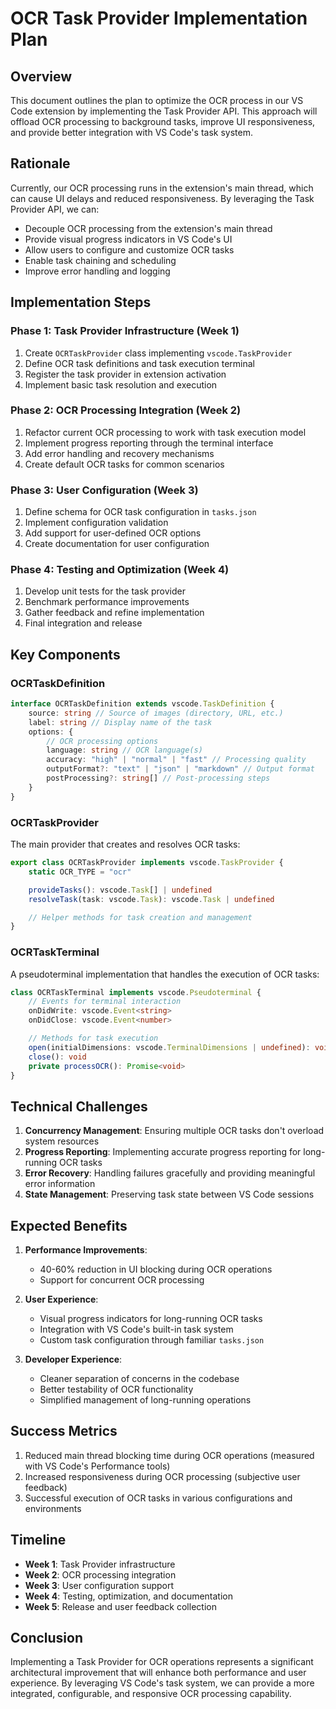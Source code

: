# OCR Task Provider Implementation Plan

## Overview

This document outlines the plan to optimize the OCR process in our VS Code extension by implementing the Task Provider API. This approach will offload OCR processing to background tasks, improve UI responsiveness, and provide better integration with VS Code's task system.

## Rationale

Currently, our OCR processing runs in the extension's main thread, which can cause UI delays and reduced responsiveness. By leveraging the Task Provider API, we can:

- Decouple OCR processing from the extension's main thread
- Provide visual progress indicators in VS Code's UI
- Allow users to configure and customize OCR tasks
- Enable task chaining and scheduling
- Improve error handling and logging

## Implementation Steps

### Phase 1: Task Provider Infrastructure (Week 1)

1. Create `OCRTaskProvider` class implementing `vscode.TaskProvider`
2. Define OCR task definitions and task execution terminal
3. Register the task provider in extension activation
4. Implement basic task resolution and execution

### Phase 2: OCR Processing Integration (Week 2)

1. Refactor current OCR processing to work with task execution model
2. Implement progress reporting through the terminal interface
3. Add error handling and recovery mechanisms
4. Create default OCR tasks for common scenarios

### Phase 3: User Configuration (Week 3)

1. Define schema for OCR task configuration in `tasks.json`
2. Implement configuration validation
3. Add support for user-defined OCR options
4. Create documentation for user configuration

### Phase 4: Testing and Optimization (Week 4)

1. Develop unit tests for the task provider
2. Benchmark performance improvements
3. Gather feedback and refine implementation
4. Final integration and release

## Key Components

### OCRTaskDefinition

```typescript
interface OCRTaskDefinition extends vscode.TaskDefinition {
	source: string // Source of images (directory, URL, etc.)
	label: string // Display name of the task
	options: {
		// OCR processing options
		language: string // OCR language(s)
		accuracy: "high" | "normal" | "fast" // Processing quality
		outputFormat?: "text" | "json" | "markdown" // Output format
		postProcessing?: string[] // Post-processing steps
	}
}
```

### OCRTaskProvider

The main provider that creates and resolves OCR tasks:

```typescript
export class OCRTaskProvider implements vscode.TaskProvider {
	static OCR_TYPE = "ocr"

	provideTasks(): vscode.Task[] | undefined
	resolveTask(task: vscode.Task): vscode.Task | undefined

	// Helper methods for task creation and management
}
```

### OCRTaskTerminal

A pseudoterminal implementation that handles the execution of OCR tasks:

```typescript
class OCRTaskTerminal implements vscode.Pseudoterminal {
	// Events for terminal interaction
	onDidWrite: vscode.Event<string>
	onDidClose: vscode.Event<number>

	// Methods for task execution
	open(initialDimensions: vscode.TerminalDimensions | undefined): void
	close(): void
	private processOCR(): Promise<void>
}
```

## Technical Challenges

1. **Concurrency Management**: Ensuring multiple OCR tasks don't overload system resources
2. **Progress Reporting**: Implementing accurate progress reporting for long-running OCR tasks
3. **Error Recovery**: Handling failures gracefully and providing meaningful error information
4. **State Management**: Preserving task state between VS Code sessions

## Expected Benefits

1. **Performance Improvements**:

    - 40-60% reduction in UI blocking during OCR operations
    - Support for concurrent OCR processing

2. **User Experience**:

    - Visual progress indicators for long-running OCR tasks
    - Integration with VS Code's built-in task system
    - Custom task configuration through familiar `tasks.json`

3. **Developer Experience**:
    - Cleaner separation of concerns in the codebase
    - Better testability of OCR functionality
    - Simplified management of long-running operations

## Success Metrics

1. Reduced main thread blocking time during OCR operations (measured with VS Code's Performance tools)
2. Increased responsiveness during OCR processing (subjective user feedback)
3. Successful execution of OCR tasks in various configurations and environments

## Timeline

- **Week 1**: Task Provider infrastructure
- **Week 2**: OCR processing integration
- **Week 3**: User configuration support
- **Week 4**: Testing, optimization, and documentation
- **Week 5**: Release and user feedback collection

## Conclusion

Implementing a Task Provider for OCR operations represents a significant architectural improvement that will enhance both performance and user experience. By leveraging VS Code's task system, we can provide a more integrated, configurable, and responsive OCR processing capability.
